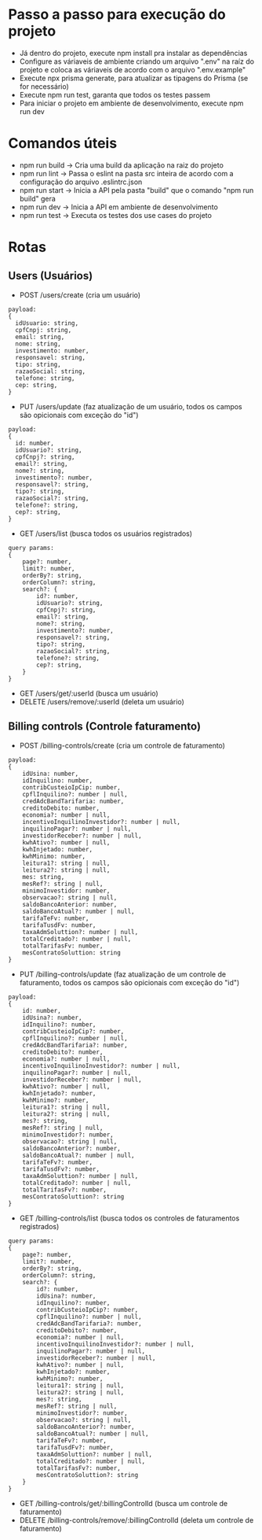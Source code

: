 # Passo a passo para execução do projeto
- Já dentro do projeto, execute npm install pra instalar as dependências
- Configure as váriaveis de ambiente criando um arquivo ".env" na raíz do projeto e coloca as váriaveis de acordo com o arquivo ".env.example"
- Execute npx prisma generate, para atualizar as tipagens do Prisma (se for necessário)
- Execute npm run test, garanta que todos os testes passem
- Para iniciar o projeto em ambiente de desenvolvimento, execute npm run dev

# Comandos úteis
- npm run build -> Cria uma build da aplicação na raiz do projeto
- npm run lint -> Passa o eslint na pasta src inteira de acordo com a configuração do arquivo .eslintrc.json
- npm run start -> Inicia a API pela pasta "build" que o comando "npm run build" gera
- npm run dev -> Inicia a API em ambiente de desenvolvimento
- npm run test -> Executa os testes dos use cases do projeto

# Rotas
## Users (Usuários)
- POST /users/create (cria um usuário)
```
payload:
{
  idUsuario: string,
  cpfCnpj: string,
  email: string,
  nome: string,
  investimento: number,
  responsavel: string,
  tipo: string,
  razaoSocial: string,
  telefone: string,
  cep: string,
}
```
- PUT /users/update (faz atualização de um usuário, todos os campos são opicionais com exceção do "id")
```
payload:
{
  id: number,
  idUsuario?: string,
  cpfCnpj?: string,
  email?: string,
  nome?: string,
  investimento?: number,
  responsavel?: string,
  tipo?: string,
  razaoSocial?: string,
  telefone?: string,
  cep?: string,
}
```
- GET /users/list (busca todos os usuários registrados)
```
query params:
{
    page?: number,
    limit?: number,
    orderBy?: string,
    orderColumn?: string,
    search?: {
        id?: number,
        idUsuario?: string,
        cpfCnpj?: string,
        email?: string,
        nome?: string,
        investimento?: number,
        responsavel?: string,
        tipo?: string,
        razaoSocial?: string,
        telefone?: string,
        cep?: string,
    }
}
```
- GET /users/get/:userId (busca um usuário)
- DELETE /users/remove/:userId (deleta um usuário)

## Billing controls (Controle faturamento)
- POST /billing-controls/create (cria um controle de faturamento)
```
payload:
{
    idUsina: number,
    idInquilino: number,
    contribCusteioIpCip: number,
    cpflInquilino?: number | null,
    credAdcBandTarifaria: number,
    creditoDebito: number,
    economia?: number | null,
    incentivoInquilinoInvestidor?: number | null,
    inquilinoPagar?: number | null,
    investidorReceber?: number | null,
    kwhAtivo?: number | null,
    kwhInjetado: number,
    kwhMinimo: number,
    leitura1?: string | null,
    leitura2?: string | null,
    mes: string,
    mesRef?: string | null,
    minimoInvestidor: number,
    observacao?: string | null,
    saldoBancoAnterior: number,
    saldoBancoAtual?: number | null,
    tarifaTeFv: number,
    tarifaTusdFv: number,
    taxaAdmSoluttion?: number | null,
    totalCreditado?: number | null,
    totalTarifasFv: number,
    mesContratoSoluttion: string
}
```
- PUT /billing-controls/update (faz atualização de um controle de faturamento, todos os campos são opicionais com exceção do "id")
```
payload:
{
    id: number,
    idUsina?: number,
    idInquilino?: number,
    contribCusteioIpCip?: number,
    cpflInquilino?: number | null,
    credAdcBandTarifaria?: number,
    creditoDebito?: number,
    economia?: number | null,
    incentivoInquilinoInvestidor?: number | null,
    inquilinoPagar?: number | null,
    investidorReceber?: number | null,
    kwhAtivo?: number | null,
    kwhInjetado?: number,
    kwhMinimo?: number,
    leitura1?: string | null,
    leitura2?: string | null,
    mes?: string,
    mesRef?: string | null,
    minimoInvestidor?: number,
    observacao?: string | null,
    saldoBancoAnterior?: number,
    saldoBancoAtual?: number | null,
    tarifaTeFv?: number,
    tarifaTusdFv?: number,
    taxaAdmSoluttion?: number | null,
    totalCreditado?: number | null,
    totalTarifasFv?: number,
    mesContratoSoluttion?: string
}
```
- GET /billing-controls/list (busca todos os controles de faturamentos registrados)
```
query params:
{
    page?: number,
    limit?: number,
    orderBy?: string,
    orderColumn?: string,
    search?: {
        id?: number,
        idUsina?: number,
        idInquilino?: number,
        contribCusteioIpCip?: number,
        cpflInquilino?: number | null,
        credAdcBandTarifaria?: number,
        creditoDebito?: number,
        economia?: number | null,
        incentivoInquilinoInvestidor?: number | null,
        inquilinoPagar?: number | null,
        investidorReceber?: number | null,
        kwhAtivo?: number | null,
        kwhInjetado?: number,
        kwhMinimo?: number,
        leitura1?: string | null,
        leitura2?: string | null,
        mes?: string,
        mesRef?: string | null,
        minimoInvestidor?: number,
        observacao?: string | null,
        saldoBancoAnterior?: number,
        saldoBancoAtual?: number | null,
        tarifaTeFv?: number,
        tarifaTusdFv?: number,
        taxaAdmSoluttion?: number | null,
        totalCreditado?: number | null,
        totalTarifasFv?: number,
        mesContratoSoluttion?: string   
    }
}
```
- GET /billing-controls/get/:billingControlId (busca um controle de faturamento)
- DELETE /billing-controls/remove/:billingControlId (deleta um controle de faturamento)
